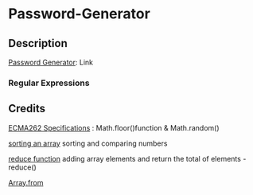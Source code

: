 # Password-Generator

## Description 

[Password Generator](https://niwantha33.github.io/Password-Generator/): Link

### Regular Expressions 


## Credits 
[ECMA262 Specifications](https://tc39.es/ecma262/multipage/numbers-and-dates.html#sec-math.random) : Math.floor()function & Math.random()

[sorting an array](https://developer.mozilla.org/en-US/docs/Web/JavaScript/Reference/Global_Objects/Array/sort) sorting and comparing numbers

[reduce function](https://developer.mozilla.org/en-US/docs/Web/JavaScript/Reference/Global_Objects/Array/reduce) adding array elements and return the total of elements -  reduce()

[Array.from](https://developer.mozilla.org/en-US/docs/Web/JavaScript/Reference/Global_Objects/Array/from#specifications)